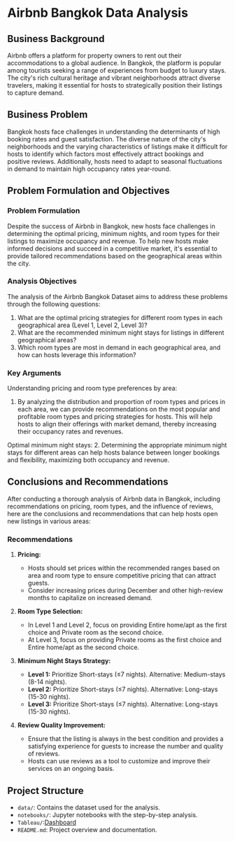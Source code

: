 # Airbnb Bangkok Data Analysis

## **Business Background**

Airbnb offers a platform for property owners to rent out their accommodations to a global audience. In Bangkok, the platform is popular among tourists seeking a range of experiences from budget to luxury stays. The city's rich cultural heritage and vibrant neighborhoods attract diverse travelers, making it essential for hosts to strategically position their listings to capture demand.

## **Business Problem**

Bangkok hosts face challenges in understanding the determinants of high booking rates and guest satisfaction. The diverse nature of the city's neighborhoods and the varying characteristics of listings make it difficult for hosts to identify which factors most effectively attract bookings and positive reviews. Additionally, hosts need to adapt to seasonal fluctuations in demand to maintain high occupancy rates year-round.

## **Problem Formulation and Objectives**

### Problem Formulation
Despite the success of Airbnb in Bangkok, new hosts face challenges in determining the optimal pricing, minimum nights, and room types for their listings to maximize occupancy and revenue. To help new hosts make informed decisions and succeed in a competitive market, it's essential to provide tailored recommendations based on the geographical areas within the city.

### Analysis Objectives
The analysis of the Airbnb Bangkok Dataset aims to address these problems through the following questions:
1. What are the optimal pricing strategies for different room types in each geographical area (Level 1, Level 2, Level 3)?
2. What are the recommended minimum night stays for listings in different geographical areas?
3. Which room types are most in demand in each geographical area, and how can hosts leverage this information?

### Key Arguments
Understanding pricing and room type preferences by area:
1. By analyzing the distribution and proportion of room types and prices in each area, we can provide recommendations on the most popular and profitable room types and pricing strategies for hosts. This will help hosts to align their offerings with market demand, thereby increasing their occupancy rates and revenues.

Optimal minimum night stays:
2. Determining the appropriate minimum night stays for different areas can help hosts balance between longer bookings and flexibility, maximizing both occupancy and revenue.

## **Conclusions and Recommendations**

After conducting a thorough analysis of Airbnb data in Bangkok, including recommendations on pricing, room types, and the influence of reviews, here are the conclusions and recommendations that can help hosts open new listings in various areas:

### Recommendations

1. **Pricing:**
   - Hosts should set prices within the recommended ranges based on area and room type to ensure competitive pricing that can attract guests.
   - Consider increasing prices during December and other high-review months to capitalize on increased demand.

2. **Room Type Selection:**
   - In Level 1 and Level 2, focus on providing Entire home/apt as the first choice and Private room as the second choice.
   - At Level 3, focus on providing Private rooms as the first choice and Entire home/apt as the second choice.

3. **Minimum Night Stays Strategy:**
   - **Level 1:** Prioritize Short-stays (≤7 nights). Alternative: Medium-stays (8-14 nights).
   - **Level 2:** Prioritize Short-stays (≤7 nights). Alternative: Long-stays (15-30 nights).
   - **Level 3:** Prioritize Short-stays (≤7 nights). Alternative: Long-stays (15-30 nights).

4. **Review Quality Improvement:**
   - Ensure that the listing is always in the best condition and provides a satisfying experience for guests to increase the number and quality of reviews.
   - Hosts can use reviews as a tool to customize and improve their services on an ongoing basis.

## **Project Structure**

- `data/`: Contains the dataset used for the analysis.
- `notebooks/`: Jupyter notebooks with the step-by-step analysis.
- `Tableau/`:[Dashboard](https://public.tableau.com/views/DashboardAirbnbBangkok/DashboardAirbnbBangkok?:language=en-US&:sid=&:display_count=n&:origin=viz_share_link) 
- `README.md`: Project overview and documentation.

